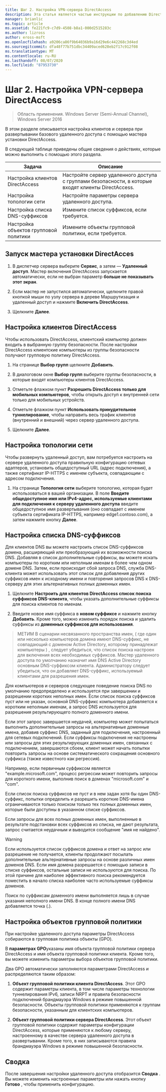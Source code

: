 ```yaml
---
title: Шаг 2. Настройка VPN-сервера DirectAccess
description: Эта статья является частью инструкции по добавлению DirectAccess в существующее развертывание удаленного доступа (VPN) для Windows Server 2016.
manager: brianlic
ms.topic: article
ms.assetid: fe221fc9-c7d9-4508-b8a1-000d2515283c
ms.author: lizross
author: eross-msft
ms.openlocfilehash: a9206ca86f9b64036b9a16d29e6c442268c3d4ed
ms.sourcegitcommit: dfa48f77b751dbc34409aced628eb2f17c912f08
ms.translationtype: MT
ms.contentlocale: ru-RU
ms.lasthandoff: 08/07/2020
ms.locfileid: "87953730"
---
```

#  <a name="step-2-configure-the-directaccess-vpn-server"></a>Шаг 2. Настройка VPN-сервера DirectAccess

>Область применения. Windows Server (Semi-Annual Channel), Windows Server 2016

В этом разделе описывается настройка клиентов и сервера при развертывании базового удаленного доступа с помощью мастера установки DirectAccess.

В следующей таблице приведены общие сведения о действиях, которые можно выполнить с помощью этого раздела.

|Задача       |Описание|
|-----------|-----------|
|Настройка клиентов DirectAccess|Настройте сервер удаленного доступа с группами безопасности, в которые входят клиенты DirectAccess.|
|Настройка топологии сети|Настройте параметры сервера удаленного доступа.|
|Настройка списка DNS-суффиксов|Измените список суффиксов, если требуется.|
|Настройка объектов групповой политики|Измените объекты групповой политики, если требуется.|

## <a name="to-start-the-enable-directacces-wizard"></a>Запуск мастера установки DirectAcces

1. В диспетчер сервера выберите **Сервис**, а затем — **Удаленный доступ**. Мастер включения DirectAccess запускается автоматически, если не выбран параметр **больше не показывать этот экран**.

2. Если мастер не запустился автоматически, щелкните правой кнопкой мыши по узлу сервера в дереве Маршрутизация и удаленный доступ и нажмите **Включить DirectAccess**.

3. Щелкните **Далее**.

## <a name="configure-directaccess-clients"></a>Настройка клиентов DirectAccess

Чтобы использовать DirectAccess, клиентский компьютер должен входить в выбранную группу безопасности. После настройки DirectAccess клиентские компьютеры из группы безопасности получают групповую политику DirectAccess.

1. На странице **Выбор групп** щелкните **Добавить**.

2. В диалоговом окне **Выбор групп** выберите группы безопасности, в которые входят компьютеры клиентов DirectAccess.

3. Отметьте флажком пункт **Разрешить DirectAccess только для мобильных компьютеров**, чтобы открыть доступ к внутренней сети только для мобильных устройств.

4. Отметьте флажком пункт **Использовать принудительное туннелирование**, чтобы направить весь трафик клиентов (внутренний и внешний) через сервер удаленного доступа.

5. Щелкните **Далее**.

## <a name="configure-the-network-topology"></a>Настройка топологии сети

Чтобы развернуть удаленный доступ, вам потребуется настроить на сервере удаленного доступа правильную конфигурацию сетевых адаптеров, установить общедоступный URL (адрес подключения), а также сертификат IP-HTTPS с именем субъекта, совпадающим с адресом подключения.

1. На странице **Топология сети** выберите топологию, которая будет использоваться в вашей организации. В поле **Введите общедоступное имя или IPv4-адрес, используемые клиентами для подключения к серверу удаленного доступа** введите общедоступное имя развертывания (оно совпадает с именем субъекта сертификата IP-HTTPS, например edge1.contoso.com), а затем нажмите кнопку **Далее**.

## <a name="configure-the-dns-suffix-search-list"></a>Настройка списка DNS-суффиксов

Для клиентов DNS вы можете настроить список DNS-суффиксов домена, расширяющий или преобразующий их возможности поиска DNS. Добавляя в список дополнительные суффиксы, вы можете искать компьютеры по коротким или неполным именам в более чем одном домене DNS. Затем, если происходит сбой запроса DNS, служба DNS-клиента может использовать этот список для добавления других суффиксов имен к исходному имени и повторения запросов DNS к DNS-серверу для этих альтернативных полных доменных имен.

1. Щелкните **Настроить для клиентов DirectAccess список поиска суффиксов DNS-клиента**, чтобы указать дополнительные суффиксы для поиска клиентов по именам.

2. Введите новое имя суффикса в **новом суффиксе** и нажмите кнопку **Добавить**. Кроме того, можно изменить порядок поиска и удалить суффиксы из **доменных суффиксов для использования**.

>МЕТИМ В сценарии несвязанного пространства имен, \( где один или несколько компьютеров домена имеют DNS-суффикс, не совпадающий с доменом Active Directory, которому принадлежат компьютеры \) , следует убедиться, что список поиска настроен для включения всех необходимых суффиксов. Мастер удаленного доступа по умолчанию назначит имя DNS Active Directory основным DNS-суффиксом клиента. Администратору следует убедиться, что он добавляет DNS-суффикс, используемый клиентами для разрешения имен.

Для компьютеров и серверов следующее поведение поиска DNS по умолчанию предопределено и используется при завершении и разрешении коротких неполных имен. Если список поиска суффиксов пуст или не указан, основной DNS-суффикс компьютера добавляется к коротким неполным именам, а запрос DNS используется для разрешения результирующего полного доменного имени.

Если этот запрос завершается неудачей, компьютер может попытаться выполнить дополнительные запросы на альтернативные доменные имена, добавив суффикс DNS, заданный для подключения, настроенный для сетевых подключений. Если суффиксы подключения не настроены или запросы для этих результирующих доменных имен, связанных с подключением, завершаются сбоем, клиент может начать попытки повторить запросы на основе систематического сокращения основного суффикса (также известного как регрессия).

Например, если первичным суффиксом является "example.microsoft.com", процесс регрессии может повторить запросы для короткого имени, выполнив поиск в доменах "microsoft.com" и "com".

Если список поиска суффиксов не пуст и в нем задан хотя бы один DNS-суффикс, попытки определить и разрешить короткие DNS-имена ограничиваются только поиском только тех полных доменных имен, которые были доступны в указанном списке суффиксов.

Если запросы для всех полных доменных имен, выполненные в результате подстановки всех суффиксов из списка, не дают результата, запрос считается неудачным и выводится сообщение "имя не найдено".

> [!WARNING]
> Если используется список суффиксов домена и ответ на запрос или разрешение не получается, клиенты продолжают посылать дополнительные альтернативные запросы на основе различных имен доменов DNS. Если имя домена разрешается с помощью записи в списке суффиксов, остальные записи не используются для поиска. По этой причине для наиболее эффективного поиска рекомендуется поместить в начало списка наиболее часто используемые суффиксы доменов.
>
> Поиск по суффиксам доменного имени выполняется лишь в случае указания неполного имени DNS. В конце полного имени DNS добавляется точка (.).

## <a name="gpo-configuration"></a>Настройка объектов групповой политики

При настройке удаленного доступа параметры DirectAccess собираются в групповая политика объекты (GPO).

В **параметрах GPO**указаны имя объекта групповой политики сервера DirectAccess и имя объекта групповой политики клиента. Кроме того, вы можете изменить параметры выбора объектов групповой политики.

Два GPO автоматически заполняются параметрами DirectAccess и распределяются таким образом:

1. **Объект групповой политики клиента DirectAccess**. Этот GPO содержит параметры клиента, в том числе параметры технологии туннелирования IPv6, записи NRPT и правила безопасности подключений брандмауэра Windows в режиме повышенной безопасности. Объекты групповой политики применяются к группам безопасности, указанным для клиентских компьютеров.

2. **Объект групповой политики сервера DirectAccess**. Этот объект групповой политики содержит параметры конфигурации DirectAccess, которые применяются к любому серверу, настроенному в качестве сервера удаленного доступа в развертывании. Кроме того, в них записываются правила брандмауэра Windows в режиме повышенной безопасности.

## <a name="summary"></a>Сводка

После завершения настройки удаленного доступа отобразится **Сводка** . Вы можете изменить настроенные параметры или нажать кнопку **Готово** , чтобы применить конфигурацию.
